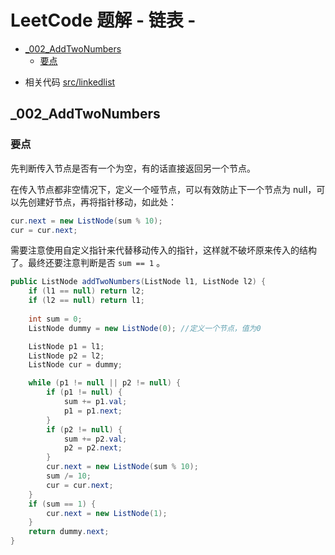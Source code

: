 # LeetCode 题解 - 链表 - 

<!-- MarkdownTOC levels="1,2,3" autolink="true"  autoanchor="true" -->

- [_002_AddTwoNumbers](#002addtwonumbers)
	- [要点](#%E8%A6%81%E7%82%B9)

<!-- /MarkdownTOC -->


- 相关代码 [src/linkedlist](./src/linkedlist)

<a id="002addtwonumbers"></a>
## _002_AddTwoNumbers

<a id="%E8%A6%81%E7%82%B9"></a>
### 要点

先判断传入节点是否有一个为空，有的话直接返回另一个节点。

在传入节点都非空情况下，定义一个哑节点，可以有效防止下一个节点为 null，可以先创建好节点，再将指针移动，如此处：

```java
cur.next = new ListNode(sum % 10);
cur = cur.next;
```

需要注意使用自定义指针来代替移动传入的指针，这样就不破坏原来传入的结构了。最终还要注意判断是否 `sum == 1` 。

```java
public ListNode addTwoNumbers(ListNode l1, ListNode l2) {
    if (l1 == null) return l2;
    if (l2 == null) return l1;
    
    int sum = 0;
    ListNode dummy = new ListNode(0); //定义一个节点，值为0

    ListNode p1 = l1;
    ListNode p2 = l2;
    ListNode cur = dummy;

    while (p1 != null || p2 != null) {
        if (p1 != null) {
            sum += p1.val;
            p1 = p1.next;
        }
        if (p2 != null) {
            sum += p2.val;
            p2 = p2.next;
        }
        cur.next = new ListNode(sum % 10);
        sum /= 10;
        cur = cur.next;
    }
    if (sum == 1) {
        cur.next = new ListNode(1);
    }
    return dummy.next;
}
```

